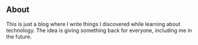 About
-----

This is just a blog where I write things I discovered while learning about
technology. The idea is giving something back for everyone, including me in the
future.
